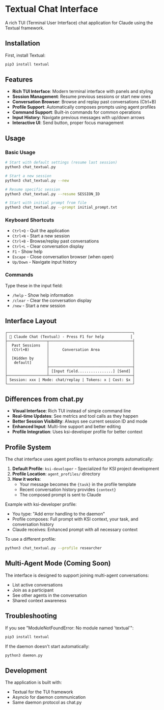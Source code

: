# Textual Chat Interface

A rich TUI (Terminal User Interface) chat application for Claude using the Textual framework.

## Installation

First, install Textual:
```bash
pip3 install textual
```

## Features

- **Rich TUI Interface**: Modern terminal interface with panels and styling
- **Session Management**: Resume previous sessions or start new ones
- **Conversation Browser**: Browse and replay past conversations (Ctrl+B)
- **Profile Support**: Automatically composes prompts using agent profiles
- **Command Support**: Built-in commands for common operations
- **Input History**: Navigate previous messages with up/down arrows
- **Interactive UI**: Send button, proper focus management

## Usage

### Basic Usage
```bash
# Start with default settings (resume last session)
python3 chat_textual.py

# Start a new session
python3 chat_textual.py --new

# Resume specific session
python3 chat_textual.py --resume SESSION_ID

# Start with initial prompt from file
python3 chat_textual.py --prompt initial_prompt.txt
```

### Keyboard Shortcuts

- `Ctrl+Q` - Quit the application
- `Ctrl+N` - Start a new session
- `Ctrl+B` - Browse/replay past conversations
- `Ctrl+L` - Clear conversation display
- `F1` - Show help
- `Escape` - Close conversation browser (when open)
- `Up/Down` - Navigate input history

### Commands

Type these in the input field:

- `/help` - Show help information
- `/clear` - Clear the conversation display
- `/new` - Start a new session

## Interface Layout

```
┌─────────────────────────────────────────────────────────┐
│ 🤖 Claude Chat (Textual) - Press F1 for help            │
├──────────────────┬──────────────────────────────────────┤
│  Past Sessions   │                                      │
│  (Ctrl+B)        │      Conversation Area               │
│                  │                                      │
│  [Hidden by      │                                      │
│   default]       │                                      │
│                  ├──────────────────────────────────────┤
│                  │ [Input field................] [Send] │
├──────────────────┴──────────────────────────────────────┤
│ Session: xxx | Mode: chat/replay | Tokens: x | Cost: $x │
└─────────────────────────────────────────────────────────┘
```

## Differences from chat.py

- **Visual Interface**: Rich TUI instead of simple command line
- **Real-time Updates**: See metrics and tool calls as they happen
- **Better Session Visibility**: Always see current session ID and mode
- **Enhanced Input**: Multi-line support and better editing
- **Profile Integration**: Uses ksi-developer profile for better context

## Profile System

The chat interface uses agent profiles to enhance prompts automatically:

1. **Default Profile**: `ksi-developer` - Specialized for KSI project development
2. **Profile Location**: `agent_profiles/` directory
3. **How it works**:
   - Your message becomes the `{task}` in the profile template
   - Recent conversation history provides `{context}`
   - The composed prompt is sent to Claude

Example with ksi-developer profile:
- You type: "Add error handling to the daemon"
- Profile composes: Full prompt with KSI context, your task, and conversation history
- Claude receives: Enhanced prompt with all necessary context

To use a different profile:
```bash
python3 chat_textual.py --profile researcher
```

## Multi-Agent Mode (Coming Soon)

The interface is designed to support joining multi-agent conversations:
- List active conversations
- Join as a participant
- See other agents in the conversation
- Shared context awareness

## Troubleshooting

If you see "ModuleNotFoundError: No module named 'textual'":
```bash
pip3 install textual
```

If the daemon doesn't start automatically:
```bash
python3 daemon.py
```

## Development

The application is built with:
- Textual for the TUI framework
- Asyncio for daemon communication
- Same daemon protocol as chat.py